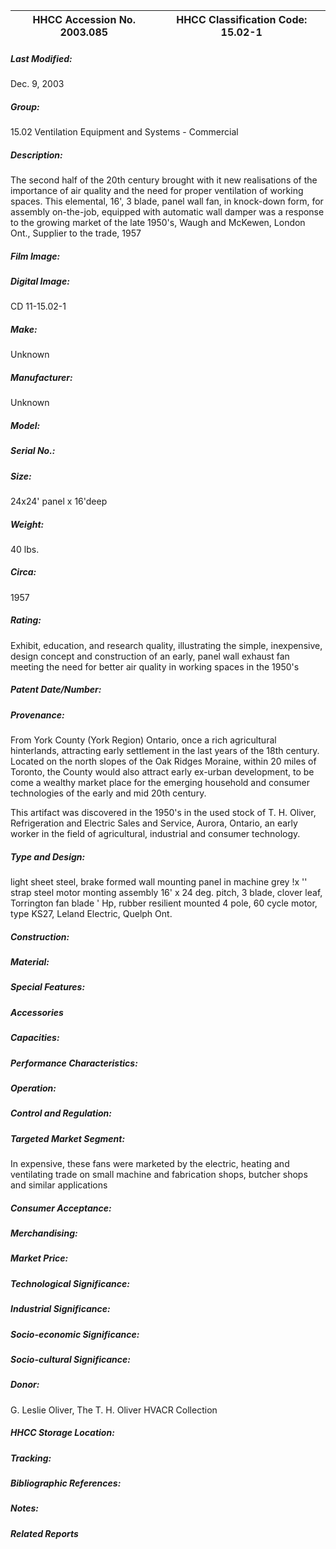 | **HHCC Accession No. 2003.085** |**HHCC Classification Code:  15.02-1**|
| ----------- | ----------- |

##### Last Modified:
Dec. 9, 2003

##### Group:
15.02 Ventilation Equipment and Systems - Commercial

##### Description:
The second half of the 20th century brought with it new realisations of the importance of air quality and the need for proper ventilation of working spaces. This elemental, 16', 3 blade, panel wall fan, in knock-down form, for assembly on-the-job, equipped with automatic wall damper was a response to the growing market of the late 1950's, Waugh and McKewen, London Ont., Supplier to the trade, 1957

##### Film Image:


##### Digital Image:
CD 11-15.02-1

##### Make:
Unknown

##### Manufacturer:
Unknown

##### Model:


##### Serial No.:


##### Size:
24x24' panel x 16'deep

##### Weight:
40 lbs.

##### Circa:
1957

##### Rating:
Exhibit, education, and research quality, illustrating the simple, inexpensive, design concept and  construction of an early, panel wall exhaust fan meeting the need for better air quality in working spaces in the 1950's

##### Patent Date/Number:


##### Provenance:
From York County (York Region) Ontario, once a rich agricultural hinterlands, attracting early settlement in the last years of the 18th century. Located on the north slopes of the Oak Ridges Moraine, within 20 miles of Toronto, the County would also attract early ex-urban development, to be come a wealthy market place for the emerging household and consumer technologies of the early and mid 20th century. 

This artifact was discovered in the 1950's in the used stock of T. H. Oliver, Refrigeration and Electric Sales and Service, Aurora, Ontario, an early worker in the field of agricultural, industrial and consumer technology.

##### Type and Design:
light sheet steel, brake formed wall mounting panel in machine grey
!x '' strap steel motor monting assembly
16' x  24 deg. pitch, 3 blade, clover leaf, Torrington fan blade
' Hp, rubber resilient mounted 4 pole, 60 cycle motor, type KS27, Leland Electric, Quelph Ont.

##### Construction:


##### Material:


##### Special Features:


##### Accessories


##### Capacities:


##### Performance Characteristics:


##### Operation:


##### Control and Regulation:


##### Targeted Market Segment:
In expensive, these fans were marketed by the electric, heating and ventilating trade on small machine and fabrication shops, butcher shops and similar applications

##### Consumer Acceptance:


##### Merchandising:


##### Market Price:


##### Technological Significance:


##### Industrial Significance:


##### Socio-economic Significance:


##### Socio-cultural Significance:


##### Donor:
G. Leslie Oliver, The T. H. Oliver HVACR Collection

##### HHCC Storage Location:


##### Tracking:


##### Bibliographic References:


##### Notes:


##### Related Reports

